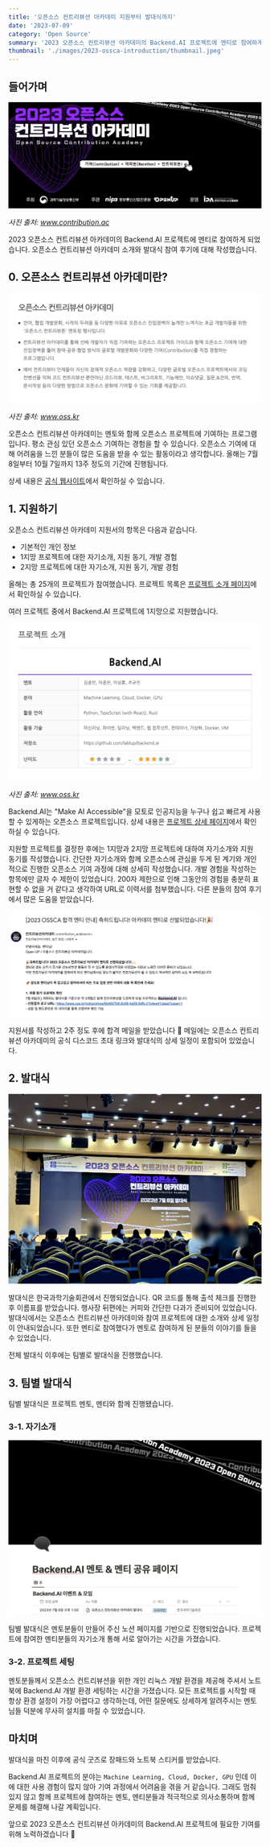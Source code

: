```yaml
---
title: '오픈소스 컨트리뷰션 아카데미 지원부터 발대식까지'
date: '2023-07-09'
category: 'Open Source'
summary: '2023 오픈소스 컨트리뷰션 아카데미의 Backend.AI 프로젝트에 멘티로 참여하게 되었습니다. 오픈소스 컨트리뷰션 아카데미 소개와 발대식 참여 후기에 대해 작성했습니다.'
thumbnail: './images/2023-ossca-introduction/thumbnail.jpeg'
---
```


## 들어가며

![2023-ossca-cover](./images/2023-ossca-introduction/2023-ossca-cover.jpeg)

<em>사진 출처: <a href="https://www.contribution.ac" target="_blank" rel="noreferrer noopener" aria-label="2023-ossca-cover">www.contribution.ac</a></em>

2023 오픈소스 컨트리뷰션 아카데미의 Backend.AI 프로젝트에 멘티로 참여하게 되었습니다. 오픈소스 컨트리뷰션 아카데미 소개와 발대식 참여 후기에 대해 작성했습니다.

## 0. 오픈소스 컨트리뷰션 아카데미란?

![2023-ossca-website](./images/2023-ossca-introduction/2023-ossca-website.jpeg)

<em>사진 출처: <a href="https://www.oss.kr/contribution_academy" target="_blank" rel="noreferrer noopener" aria-label="2023-ossca-website">www.oss.kr</a></em>

오픈소스 컨트리뷰션 아카데미는 멘토와 함께 오픈소스 프로젝트에 기여하는 프로그램입니다. 평소 관심 있던 오픈소스 기여하는 경험을 할 수 있습니다. 오픈소스 기여에 대해 어려움을 느낀 분들이 많은 도움을 받을 수 있는 활동이라고 생각합니다. 올해는 7월 8일부터 10월 7일까지 13주 정도의 기간에 진행됩니다.

상세 내용은 [공식 웹사이트](https://www.contribution.ac)에서 확인하실 수 있습니다.

## 1. 지원하기

오픈소스 컨트리뷰션 아카데미 지원서의 항목은 다음과 같습니다.

- 기본적인 개인 정보
- 1지망 프로젝트에 대한 자기소개, 지원 동기, 개발 경험
- 2지망 프로젝트에 대한 자기소개, 지원 동기, 개발 경험

올해는 총 25개의 프로젝트가 참여했습니다. 프로젝트 목록은 [프로젝트 소개 페이지](https://www.oss.kr/ossca_23_projects)에서 확인하실 수 있습니다.

여러 프로젝트 중에서 Backend.AI 프로젝트에 1지망으로 지원했습니다.

![2023-ossca-backend-ai](./images/2023-ossca-introduction/2023-ossca-backend-ai.jpeg)

<em>사진 출처: <a href="https://www.oss.kr/ossca_23_projects/show/4d5f97e5-1057-448d-91da-3bb1f6d5f838" target="_blank" rel="noreferrer noopener" aria-label="2023-ossca-backend-ai">www.oss.kr</a></em>

Backend.AI는 "Make AI Accessible"을 모토로 인공지능을 누구나 쉽고 빠르게 사용할 수 있게하는 오픈소스 프로젝트입니다. 상세 내용은 [프로젝트 상세 페이지](https://www.oss.kr/ossca_23_projects/show/4d5f97e5-1057-448d-91da-3bb1f6d5f838)에서 확인하실 수 있습니다.

지원할 프로젝트를 결정한 후에는 1지망과 2지망 프로젝트에 대하여 자기소개와 지원 동기를 작성했습니다. 간단한 자기소개와 함께 오픈소스에 관심을 두게 된 계기와 개인적으로 진행한 오픈소스 기여 과정에 대해 상세히 작성했습니다. 개발 경험을 작성하는 항목에만 글자 수 제한이 있었습니다. 200자 제한으로 인해 그동안의 경험을 충분히 표현할 수 없을 거 같다고 생각하여 URL로 이력서를 첨부했습니다. 다른 분들의 참여 후기에서 많은 도움을 받았습니다.

![2023-ossca-email](./images/2023-ossca-introduction/2023-ossca-email.jpeg)

지원서를 작성하고 2주 정도 후에 합격 메일을 받았습니다 🎉 메일에는 오픈소스 컨트리뷰션 아카데미의 공식 디스코드 초대 링크와 발대식의 상세 일정이 포함되어 있었습니다.

## 2. 발대식

![2023-ossca-photo](./images/2023-ossca-introduction/2023-ossca-photo.jpeg)

발대식은 한국과학기술회관에서 진행되었습니다. QR 코드를 통해 출석 체크를 진행한 후 이름표를 받았습니다. 행사장 뒤편에는 커피와 간단한 다과가 준비되어 있었습니다. 발대식에서는 오픈소스 컨트리뷰션 아카데미와 참여 프로젝트에 대한 소개와 상세 일정이 안내되었습니다. 또한 멘티로 참여했다가 멘토로 참여하게 된 분들의 이야기를 들을 수 있었습니다.

전체 발대식 이후에는 팀별로 발대식을 진행했습니다.

## 3. 팀별 발대식

팀별 발대식은 프로젝트 멘토, 멘티와 함께 진행됐습니다.

### 3-1. 자기소개

![2023-ossca-notion](./images/2023-ossca-introduction/2023-ossca-notion.jpeg)

팀별 발대식은 멘토분들이 만들어 주신 노션 페이지를 기반으로 진행되었습니다. 프로젝트에 참여한 멘티분들의 자기소개 통해 서로 알아가는 시간을 가졌습니다.

### 3-2. 프로젝트 세팅

멘토분들께서 오픈소스 컨트리뷰션을 위한 개인 리눅스 개발 환경을 제공해 주셔서 노트북에 Backend.AI 개발 환경 세팅하는 시간을 가졌습니다. 모든 프로젝트를 시작할 때 항상 환경 설정이 가장 어렵다고 생각하는데, 어떤 질문에도 상세하게 알려주시는 멘토님들 덕분에 무사히 설치를 마칠 수 있었습니다.

## 마치며

발대식을 마친 이후에 공식 굿즈로 장패드와 노트북 스티커를 받았습니다.

Backend.AI 프로젝트의 분야는 `Machine Learning, Cloud, Docker, GPU` 인데 이에 대한 사용 경험이 많지 않아 기여 과정에서 어려움을 겪을 거 같습니다. 그래도 멈춰있지 않고 함께 프로젝트에 참여하는 멘토, 멘티분들과 적극적으로 의사소통하며 함께 문제를 해결해 나갈 계획입니다.

앞으로 2023 오픈소스 컨트리뷰션 아카데미의 Backend.AI 프로젝트에 필요한 기여를 위해 노력하겠습니다 🧐
